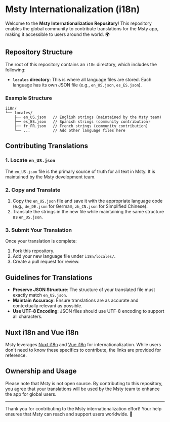 # Msty Internationalization (i18n)

Welcome to the **Msty Internationalization Repository**! This repository enables the global community to contribute translations for the Msty app, making it accessible to users around the world. 🌍

## Repository Structure

The root of this repository contains an `i18n` directory, which includes the following:

- **`locales` directory**: This is where all language files are stored. Each language has its own JSON file (e.g., `en_US.json`, `es_ES.json`).

### Example Structure
```
i18n/
└── locales/
    ├── en_US.json   // English strings (maintained by the Msty team)
    ├── es_ES.json   // Spanish strings (community contribution)
    ├── fr_FR.json   // French strings (community contribution)
    └── ...          // Add other language files here
```

## Contributing Translations

### 1. Locate `en_US.json`
The `en_US.json` file is the primary source of truth for all text in Msty. It is maintained by the Msty development team.

### 2. Copy and Translate
1. Copy the `en_US.json` file and save it with the appropriate language code (e.g., `de_DE.json` for German, `zh_CN.json` for Simplified Chinese).
2. Translate the strings in the new file while maintaining the same structure as `en_US.json`.

### 3. Submit Your Translation
Once your translation is complete:
1. Fork this repository.
2. Add your new language file under `i18n/locales/`.
3. Create a pull request for review.


## Guidelines for Translations

- **Preserve JSON Structure**: The structure of your translated file must exactly match `en_US.json`.
- **Maintain Accuracy**: Ensure translations are as accurate and contextually relevant as possible.
- **Use UTF-8 Encoding**: JSON files should use UTF-8 encoding to support all characters.

## Nuxt i18n and Vue i18n

Msty leverages [Nuxt i18n](https://i18n.nuxtjs.org/) and [Vue i18n](https://vue-i18n.intlify.dev/) for internationalization. While users don't need to know these specifics to contribute, the links are provided for reference.

## Ownership and Usage

Please note that Msty is not open source. By contributing to this repository, you agree that your translations will be used by the Msty team to enhance the app for global users.

---

Thank you for contributing to the Msty internationalization effort! Your help ensures that Msty can reach and support users worldwide. 🌟
